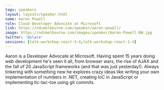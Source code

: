 ```yaml
---
tags: speakers
layout: layouts/speaker.html
name: Aaron Powell
role: Cloud Developer Advocate at Microsoft
link: https://ndcmelbourne.com/speaker/aaron-powell/
image: https://ndcmelbourne.com/images/speaker/Aaron-Powell-BW.jpg
twitter: '@slace'
sessions: [talk-workshop-react-3-4,talk-workshop-react-1-4]
---
```

Aaron is a Developer Advocate at Microsoft. Having spent 15 years doing web development he's seen it all, from browser wars, the rise of AJAX and the fall of 20 JavaScript frameworks (and that was just yesterday!). Always tinkering with something new he explores crazy ideas like writing your own implementation of numbers in .NET, creating IoC in JavaScript or implementing tic-tac-toe using git commits.